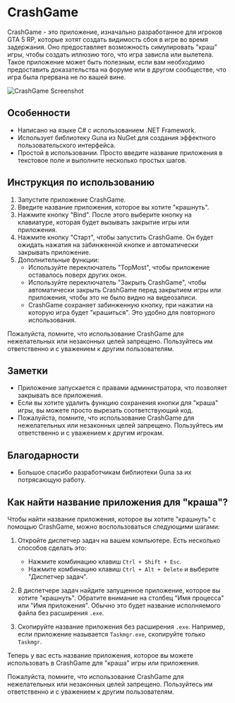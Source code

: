 # CrashGame

CrashGame - это приложение, изначально разработанное для игроков GTA 5 RP, которые хотят создать видимость сбоя в игре во время задержания. Оно предоставляет возможность симулировать "краш" игры, чтобы создать иллюзию того, что игра зависла или вылетела. Такое приложение может быть полезным, если вам необходимо предоставить доказательства на форуме или в другом сообществе, что игра была прервана не по вашей вине.

![CrashGame Screenshot]()

## Особенности

- Написано на языке C# с использованием .NET Framework.
- Использует библиотеку Guna из NuGet для создания эффектного пользовательского интерфейса.
- Простой в использовании. Просто введите название приложения в текстовое поле и выполните несколько простых шагов.

## Инструкция по использованию

1. Запустите приложение CrashGame.
2. Введите название приложения, которое вы хотите "крашнуть".
3. Нажмите кнопку "Bind". После этого выберите кнопку на клавиатуре, которая будет вызывать закрытие игры или приложения.
4. Нажмите кнопку "Старт", чтобы запустить CrashGame. Он будет ожидать нажатия на забинженной кнопке и автоматически закрывать приложение.
5. Дополнительные функции:
   - Используйте переключатель "TopMost", чтобы приложение оставалось поверх других окон.
   - Используйте переключатель "Закрыть CrashGame", чтобы автоматически закрыть CrashGame перед закрытием игры или приложения, чтобы это не было видно на видеозаписи.
   - CrashGame сохраняет забинженную кнопку, при нажатии на которую игра будет "крашиться". Это удобно для повторного использования.

Пожалуйста, помните, что использование CrashGame для нежелательных или незаконных целей запрещено. Пользуйтесь им ответственно и с уважением к другим пользователям.
## Заметки

- Приложение запускается с правами администратора, что позволяет закрывать все приложения.
- Если вы хотите удалить функцию сохранения кнопки для "краша" игры, вы можете просто вырезать соответствующий код.
- Пожалуйста, помните, что использование CrashGame для нежелательных или незаконных целей запрещено. Пользуйтесь им ответственно и с уважением к другим игрокам.

## Благодарности

- Большое спасибо разработчикам библиотеки Guna за их потрясающую работу.

## Как найти название приложения для "краша"?

Чтобы найти название приложения, которое вы хотите "крашнуть" с помощью CrashGame, можно воспользоваться следующими шагами:

1. Откройте диспетчер задач на вашем компьютере. Есть несколько способов сделать это:
   - Нажмите комбинацию клавиш `Ctrl + Shift + Esc`.
   - Нажмите комбинацию клавиш `Ctrl + Alt + Delete` и выберите "Диспетчер задач".

2. В диспетчере задач найдите запущенное приложение, которое вы хотите "крашнуть". Обратите внимание на столбец "Имя процесса" или "Имя приложения". Обычно это будет название исполняемого файла без расширения `.exe`.

3. Скопируйте название приложения без расширения `.exe`. Например, если приложение называется `Taskmgr.exe`, скопируйте только `Taskmgr`.

Теперь у вас есть название приложения, которое вы можете использовать в CrashGame для "краша" игры или приложения.

Пожалуйста, помните, что использование CrashGame для нежелательных или незаконных целей запрещено. Пользуйтесь им ответственно и с уважением к другим пользователям.
